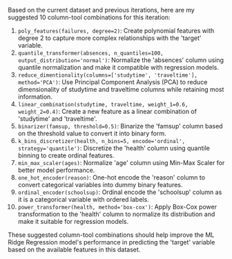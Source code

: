  Based on the current dataset and previous iterations, here are my suggested 10 column-tool combinations for this iteration:

1. `poly_features(failures, degree=2)`: Create polynomial features with degree 2 to capture more complex relationships with the 'target' variable.
2. `quantile_transformer(absences, n_quantiles=100, output_distribution='normal')`: Normalize the 'absences' column using quantile normalization and make it compatible with regression models.
3. `reduce_dimentionality(columns=['studytime', 'traveltime'], method='PCA')`: Use Principal Component Analysis (PCA) to reduce dimensionality of studytime and traveltime columns while retaining most information.
4. `linear_combination(studytime, traveltime, weight_1=0.6, weight_2=0.4)`: Create a new feature as a linear combination of 'studytime' and 'traveltime'.
5. `binarizer(famsup, threshold=0.5)`: Binarize the 'famsup' column based on the threshold value to convert it into binary form.
6. `k_bins_discretizer(health, n_bins=5, encode='ordinal', strategy='quantile')`: Discretize the 'health' column using quantile binning to create ordinal features.
7. `min_max_scaler(ages)`: Normalize 'age' column using Min-Max Scaler for better model performance.
8. `one_hot_encoder(reason)`: One-hot encode the 'reason' column to convert categorical variables into dummy binary features.
9. `ordinal_encoder(schoolsup)`: Ordinal encode the 'schoolsup' column as it is a categorical variable with ordered labels.
10. `power_transformer(health, method='box-cox')`: Apply Box-Cox power transformation to the 'health' column to normalize its distribution and make it suitable for regression models.

These suggested column-tool combinations should help improve the ML Ridge Regression model's performance in predicting the 'target' variable based on the available features in this dataset.